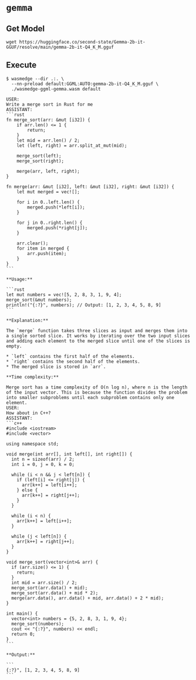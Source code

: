 # `gemma`

## Get Model

```console
wget https://huggingface.co/second-state/Gemma-2b-it-GGUF/resolve/main/gemma-2b-it-Q4_K_M.gguf
```

## Execute

````console
$ wasmedge --dir .:. \
  --nn-preload default:GGML:AUTO:gemma-2b-it-Q4_K_M.gguf \
  ./wasmedge-ggml-gemma.wasm default

USER:
Write a merge sort in Rust for me
ASSISTANT:
```rust
fn merge_sort(arr: &mut [i32]) {
    if arr.len() <= 1 {
        return;
    }
    let mid = arr.len() / 2;
    let (left, right) = arr.split_at_mut(mid);

    merge_sort(left);
    merge_sort(right);

    merge(arr, left, right);
}

fn merge(arr: &mut [i32], left: &mut [i32], right: &mut [i32]) {
    let mut merged = vec![];

    for i in 0..left.len() {
        merged.push(*left[i]);
    }

    for j in 0..right.len() {
        merged.push(*right[j]);
    }

    arr.clear();
    for item in merged {
        arr.push(item);
    }
}
```

**Usage:**

```rust
let mut numbers = vec![5, 2, 8, 3, 1, 9, 4];
merge_sort(&mut numbers);
println!("{:?}", numbers); // Output: [1, 2, 3, 4, 5, 8, 9]
```

**Explanation:**

The `merge` function takes three slices as input and merges them into a single sorted slice. It works by iterating over the two input slices and adding each element to the merged slice until one of the slices is empty.

* `left` contains the first half of the elements.
* `right` contains the second half of the elements.
* The merged slice is stored in `arr`.

**Time complexity:**

Merge sort has a time complexity of O(n log n), where n is the length of the input vector. This is because the function divides the problem into smaller subproblems until each subproblem contains only one element.
USER:
How about in C++?
ASSISTANT:
```c++
#include <iostream>
#include <vector>

using namespace std;

void merge(int arr[], int left[], int right[]) {
  int n = sizeof(arr) / 2;
  int i = 0, j = 0, k = 0;

  while (i < n && j < left[n]) {
    if (left[i] <= right[j]) {
      arr[k++] = left[i++];
    } else {
      arr[k++] = right[j++];
    }
  }

  while (i < n) {
    arr[k++] = left[i++];
  }

  while (j < left[n]) {
    arr[k++] = right[j++];
  }
}

void merge_sort(vector<int>& arr) {
  if (arr.size() <= 1) {
    return;
  }
  int mid = arr.size() / 2;
  merge_sort(arr.data() + mid);
  merge_sort(arr.data() + mid * 2);
  merge(arr.data(), arr.data() + mid, arr.data() + 2 * mid);
}

int main() {
  vector<int> numbers = {5, 2, 8, 3, 1, 9, 4};
  merge_sort(numbers);
  cout << "{:?}", numbers) << endl;
  return 0;
}
```

**Output:**

```
{:?}", [1, 2, 3, 4, 5, 8, 9]
```
````
